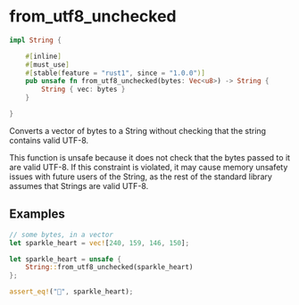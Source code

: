 # from_utf8_unchecked

```rust
impl String {

    #[inline]
    #[must_use]
    #[stable(feature = "rust1", since = "1.0.0")]
    pub unsafe fn from_utf8_unchecked(bytes: Vec<u8>) -> String {
        String { vec: bytes }
    }

}
```

Converts a vector of bytes to a String without checking that the string contains valid UTF-8.

This function is unsafe because it does not check that the bytes passed to it are valid UTF-8. If this constraint is violated, it may cause memory unsafety issues with future users of the String, as the rest of the standard library assumes that Strings are valid UTF-8.

## Examples

```rust
// some bytes, in a vector
let sparkle_heart = vec![240, 159, 146, 150];

let sparkle_heart = unsafe {
    String::from_utf8_unchecked(sparkle_heart)
};

assert_eq!("💖", sparkle_heart);
```
